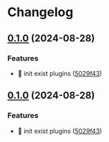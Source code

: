 # Changelog

## [0.1.0](https://github.com/Aimerny/MCDRPlugins/compare/mirror_archive_manager-v0.0.2...mirror_archive_manager-v0.1.0) (2024-08-28)


### Features

* :tada: init exist plugins ([5029f43](https://github.com/Aimerny/MCDRPlugins/commit/5029f430f3a376878270a08124a73cad63af7bc5))

## [0.1.0](https://github.com/Aimerny/MCDRPlugins/compare/mirror_archive_manager-v0.0.2...mirror_archive_manager-v0.1.0) (2024-08-28)


### Features

* :tada: init exist plugins ([5029f43](https://github.com/Aimerny/MCDRPlugins/commit/5029f430f3a376878270a08124a73cad63af7bc5))
